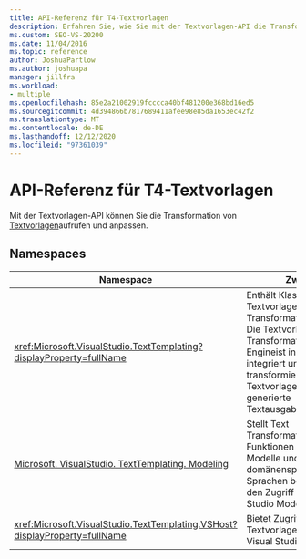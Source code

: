 ```yaml
---
title: API-Referenz für T4-Textvorlagen
description: Erfahren Sie, wie Sie mit der Textvorlagen-API die Transformation von Textvorlagen aufrufen und anpassen können.
ms.custom: SEO-VS-20200
ms.date: 11/04/2016
ms.topic: reference
author: JoshuaPartlow
ms.author: joshuapa
manager: jillfra
ms.workload:
- multiple
ms.openlocfilehash: 85e2a21002919fcccca40bf481200e368bd16ed5
ms.sourcegitcommit: 4d394866b7817689411afee98e85da1653ec42f2
ms.translationtype: MT
ms.contentlocale: de-DE
ms.lasthandoff: 12/12/2020
ms.locfileid: "97361039"
---
```

# <a name="api-reference-for-t4-text-templates"></a>API-Referenz für T4-Textvorlagen

Mit der Textvorlagen-API können Sie die Transformation von [Textvorlagen](../modeling/code-generation-and-t4-text-templates.md)aufrufen und anpassen.

## <a name="namespaces"></a>Namespaces

|Namespace|Zweck|
|-|-|
|<xref:Microsoft.VisualStudio.TextTemplating?displayProperty=fullName>|Enthält Klassen für die Textvorlagen-Transformationsfunktion. Die Textvorlagen-Transformations-Engineist in Visual Studio integriert und transformiert Textvorlagendateien in generierte Textausgabedateien.|
|[Microsoft. VisualStudio. TextTemplating. Modeling](/previous-versions/ee844312(v=vs.140))|Stellt Text Transformations Funktionen für UML-Modelle und domänenspezifische Sprachen bereit, z. b. den Zugriff auf Visual Studio ModelBus.|
|<xref:Microsoft.VisualStudio.TextTemplating.VSHost?displayProperty=fullName>|Bietet Zugriff auf den Textvorlagen Dienst in Visual Studio.|
